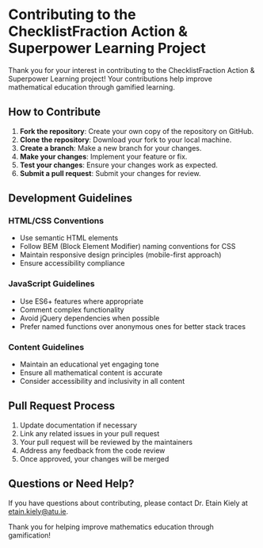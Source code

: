 # Contributing to the ChecklistFraction Action & Superpower Learning Project

Thank you for your interest in contributing to the ChecklistFraction Action & Superpower Learning project! Your contributions help improve mathematical education through gamified learning.

## How to Contribute

1. **Fork the repository**: Create your own copy of the repository on GitHub.
2. **Clone the repository**: Download your fork to your local machine.
3. **Create a branch**: Make a new branch for your changes.
4. **Make your changes**: Implement your feature or fix.
5. **Test your changes**: Ensure your changes work as expected.
6. **Submit a pull request**: Submit your changes for review.

## Development Guidelines

### HTML/CSS Conventions
- Use semantic HTML elements
- Follow BEM (Block Element Modifier) naming conventions for CSS
- Maintain responsive design principles (mobile-first approach)
- Ensure accessibility compliance

### JavaScript Guidelines
- Use ES6+ features where appropriate
- Comment complex functionality
- Avoid jQuery dependencies when possible
- Prefer named functions over anonymous ones for better stack traces

### Content Guidelines
- Maintain an educational yet engaging tone
- Ensure all mathematical content is accurate
- Consider accessibility and inclusivity in all content

## Pull Request Process

1. Update documentation if necessary
2. Link any related issues in your pull request
3. Your pull request will be reviewed by the maintainers
4. Address any feedback from the code review
5. Once approved, your changes will be merged

## Questions or Need Help?

If you have questions about contributing, please contact Dr. Etain Kiely at etain.kiely@atu.ie.

Thank you for helping improve mathematics education through gamification!

